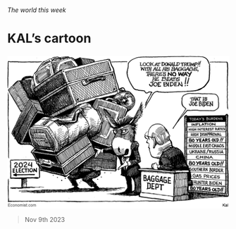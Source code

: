 ###### The world this week

# KAL’s cartoon 

#####  

![image](images/20231111_WWD000.png) 

> Nov 9th 2023 






